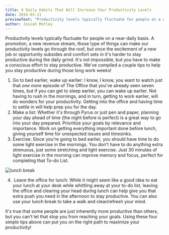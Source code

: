 ```yaml
---
title: 4 Daily Habits That Will Increase Your Productivity Levels
date: 2016-03-21
previewText: "Productivity levels typically fluctuate for people on a near-daily basis. A promotion, a new revenue stream, those type of things can make our productivity levels go through the roof, but once the excitement of a new job or opportunity subsides and comfort sets in it's harder to stay productive during the daily grind. It's not impossible, but you have to make a conscious effort to stay productive. We've compiled a couple tips to help you stay productive during those long work weeks!"
author: Josiah Motley
---
```

Productivity levels typically fluctuate for people on a near-daily basis. A promotion, a new revenue stream, those type of things can make our productivity levels go through the roof, but once the excitement of a new job or opportunity subsides and comfort sets in it's harder to stay productive during the daily grind. It's not impossible, but you have to make a conscious effort to stay productive. We've compiled a couple tips to help you stay productive during those long work weeks!

1. Go to bed earlier, wake up earlier: I know, I know, you want to watch just that _one more_ episode of The Office that you've already seen seven times, but if you can get to sleep earlier, you can wake up earlier. Not having to rush in the mornings, and in turn, getting to work earlier, will do wonders for your productivity. Getting into the office and having time to settle in will help prep you for the day.
2. Make a list: Whether it's through Pyrus or just pen and paper, planning your day ahead of time (the night before is perfect) is a great way to go into your day prepared. Prioritize your goals by relevance and importance. Work on getting everything important done before lunch, giving yourself time for unexpected issues and timesinks.
3. Exercise: Since you're going to bed earlier, you should have time to do some light exercise in the mornings. You don't have to do anything extra strenuous, just some stretching and light exercise. Just 30 minutes of light exercise in the morning can improve memory and focus, perfect for completing that To-do List.

![lunch break](lunch-break.webp)

4.  Leave the office for lunch: While it might seem like a good idea to eat your lunch at your desk while whittling away at your to-do list, leaving the office and clearing your head during lunch can help give you that extra push you need in the afternoon to stay productive. You can also use your lunch break to take a walk and clear/refresh your mind.

It's true that some people are just inherently more productive than others, but you can't let that stop you from reaching your goals. Using these four simple tips above can put you on the right path to maximize your productivity!